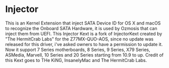 # Injector
This is an Kernel Extension that inject SATA Device ID for OS X and macOS to recognize the Onboard SATA Hardware, it is used by Ozmosis that can inject them from UEFI.
This Injector Kext is a fork of InjectorKext created by "The HermitCrab Labs" for the Z77MX-QUO-AOS, since no update was released for this driver, i've asked owners to have a permission to update it.
Now it support 7 Series motherboards, 8 Series, 9 Series, X79 Series, ASMedia, Marvell, 10 Series and 20 Series starting from 10.9 to up.
Credit of this Kext goes to THe KiNG, InsanelyMac and The HermitCrab Labs.  
